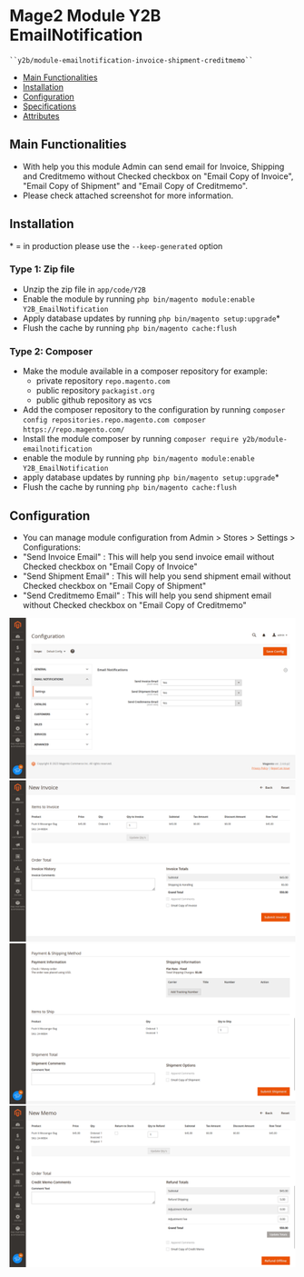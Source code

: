 # Mage2 Module Y2B EmailNotification

    ``y2b/module-emailnotification-invoice-shipment-creditmemo``

 - [Main Functionalities](#markdown-header-main-functionalities)
 - [Installation](#markdown-header-installation)
 - [Configuration](#markdown-header-configuration)
 - [Specifications](#markdown-header-specifications)
 - [Attributes](#markdown-header-attributes)


## Main Functionalities
- With help you this module Admin can send email for Invoice, Shipping and Creditmemo without Checked checkbox on "Email Copy of Invoice", "Email Copy of Shipment" and "Email Copy of Creditmemo".
- Please check attached screenshot for more information.

## Installation
\* = in production please use the `--keep-generated` option

### Type 1: Zip file

 - Unzip the zip file in `app/code/Y2B`
 - Enable the module by running `php bin/magento module:enable Y2B_EmailNotification`
 - Apply database updates by running `php bin/magento setup:upgrade`\*
 - Flush the cache by running `php bin/magento cache:flush`

### Type 2: Composer

 - Make the module available in a composer repository for example:
    - private repository `repo.magento.com`
    - public repository `packagist.org`
    - public github repository as vcs
 - Add the composer repository to the configuration by running `composer config repositories.repo.magento.com composer https://repo.magento.com/`
 - Install the module composer by running `composer require y2b/module-emailnotification`
 - enable the module by running `php bin/magento module:enable Y2B_EmailNotification`
 - apply database updates by running `php bin/magento setup:upgrade`\*
 - Flush the cache by running `php bin/magento cache:flush`


## Configuration

 - You can manage module configuration from Admin > Stores > Settings > Configurations:
 - "Send Invoice Email" : This will help you send invoice email without Checked checkbox on "Email Copy of Invoice"
 - "Send Shipment Email" : This will help you send shipment email without Checked checkbox on "Email Copy of Shipment"
 - "Send Creditmemo Email" : This will help you send shipment email without Checked checkbox on "Email Copy of Creditmemo"

![alt text](https://github.com/bbhajgotar/magento2-module-emailnotification-invoice-shipment-creditmemo/blob/main/docs/Screenshot%20(1137).png?raw=true)
![alt text](https://github.com/bbhajgotar/magento2-module-emailnotification-invoice-shipment-creditmemo/blob/main/docs/Screenshot%20(1138).png?raw=true)
![alt text](https://github.com/bbhajgotar/magento2-module-emailnotification-invoice-shipment-creditmemo/blob/main/docs/Screenshot%20(1139).png?raw=true)
![alt text](https://github.com/bbhajgotar/magento2-module-emailnotification-invoice-shipment-creditmemo/blob/main/docs/Screenshot%20(1140).png?raw=true)




